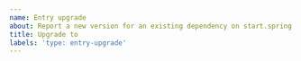 ```yaml
---
name: Entry upgrade
about: Report a new version for an existing dependency on start.spring.io.
title: Upgrade to
labels: 'type: entry-upgrade'
---
```


<!--
Thanks for reporting a new version.
Before creating the issue, make sure that the new version is available on Maven Central.
-->

